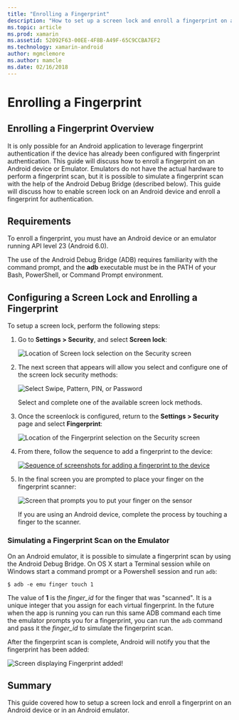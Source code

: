 ```yaml
---
title: "Enrolling a Fingerprint"
description: "How to set up a screen lock and enroll a fingerprint on an Android device or Emulator."
ms.topic: article
ms.prod: xamarin
ms.assetid: 52092F63-00EE-4F8B-A49F-65C9CCBA7EF2
ms.technology: xamarin-android
author: mgmclemore
ms.author: mamcle
ms.date: 02/16/2018
---
```


# Enrolling a Fingerprint

## Enrolling a Fingerprint Overview

It is only possible for an Android application to leverage fingerprint authentication if the device has already been configured with fingerprint authentication. This guide will discuss how to enroll a fingerprint on an Android device or Emulator. Emulators do not have the actual hardware to perform a fingerprint scan, but it is possible to simulate a fingerprint scan with the help of the Android Debug Bridge (described below).  This guide will discuss how to enable screen lock on an Android device and enroll a fingerprint for authentication.

## Requirements

To enroll a fingerprint, you must have an Android device or an emulator running API level 23 (Android 6.0).

The use of the Android Debug Bridge (ADB) requires familiarity with the command prompt, and the **adb** executable must be in the PATH of your Bash, PowerShell, or Command Prompt environment.

## Configuring a Screen Lock and Enrolling a Fingerprint 

To setup a screen lock, perform the following steps:

1. Go to **Settings > Security**, and select **Screen lock**:

    ![Location of Screen lock selection on the Security screen](enrolling-fingerprint-images/testing-01.png)

2. The next screen that appears will allow you select and configure one of the screen lock security methods: 

    ![Select Swipe, Pattern, PIN, or Password](enrolling-fingerprint-images/testing-02.png)

   Select and complete one of the available screen lock methods.

3. Once the screenlock is configured, return to the **Settings > Security** page and select **Fingerprint**:

    ![Location of the Fingerprint selection on the Security screen](enrolling-fingerprint-images/testing-03.png)

4. From there, follow the sequence to add a fingerprint to the device:

    [![Sequence of screenshots for adding a fingerprint to the device](enrolling-fingerprint-images/testing-04-sml.png)](enrolling-fingerprint-images/testing-04.png#lightbox)

5. In the final screen you are prompted to place your finger on the fingerprint scanner: 

    ![Screen that prompts you to put your finger on the sensor](enrolling-fingerprint-images/testing-05.png)

    If you are using an Android device, complete the process by touching a finger to the scanner. 
    
    
### Simulating a Fingerprint Scan on the Emulator

On an Android emulator, it is possible to simulate a fingerprint scan
by using the Android Debug Bridge. On OS X start a Terminal session
while on Windows start a command prompt or a Powershell session and run
`adb`:

```shell
$ adb -e emu finger touch 1
```

The value of **1** is the _finger\_id_ for the finger that was
"scanned". It is a unique integer that you assign for each virtual
fingerprint. In the future when the app is running you can run this
same ADB command each time the emulator prompts you for a fingerprint,
you can run the `adb` command and pass it the _finger\_id_ to simulate
the fingerprint scan.

After the fingerprint scan is complete, Android will notify you that the fingerprint has been added:  

![Screen displaying Fingerprint added!](enrolling-fingerprint-images/testing-06.png)

## Summary 

This guide covered how to setup a screen lock and enroll a fingerprint on an Android device or in an Android emulator. 

